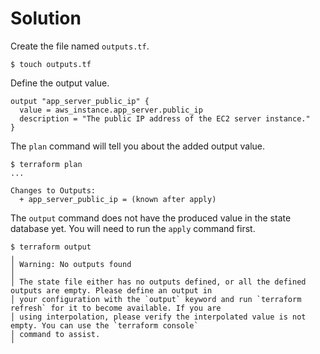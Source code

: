 # Solution

Create the file named `outputs.tf`.

```
$ touch outputs.tf
```

Define the output value.

```
output "app_server_public_ip" {
  value = aws_instance.app_server.public_ip
  description = "The public IP address of the EC2 server instance."
}
```

The `plan` command will tell you about the added output value.

```
$ terraform plan
...

Changes to Outputs:
  + app_server_public_ip = (known after apply)
```

The `output` command does not have the produced value in the state database yet. You will need to run the `apply` command first.

```
$ terraform output
╷
│ Warning: No outputs found
│
│ The state file either has no outputs defined, or all the defined outputs are empty. Please define an output in
│ your configuration with the `output` keyword and run `terraform refresh` for it to become available. If you are
│ using interpolation, please verify the interpolated value is not empty. You can use the `terraform console`
│ command to assist.
╵
```